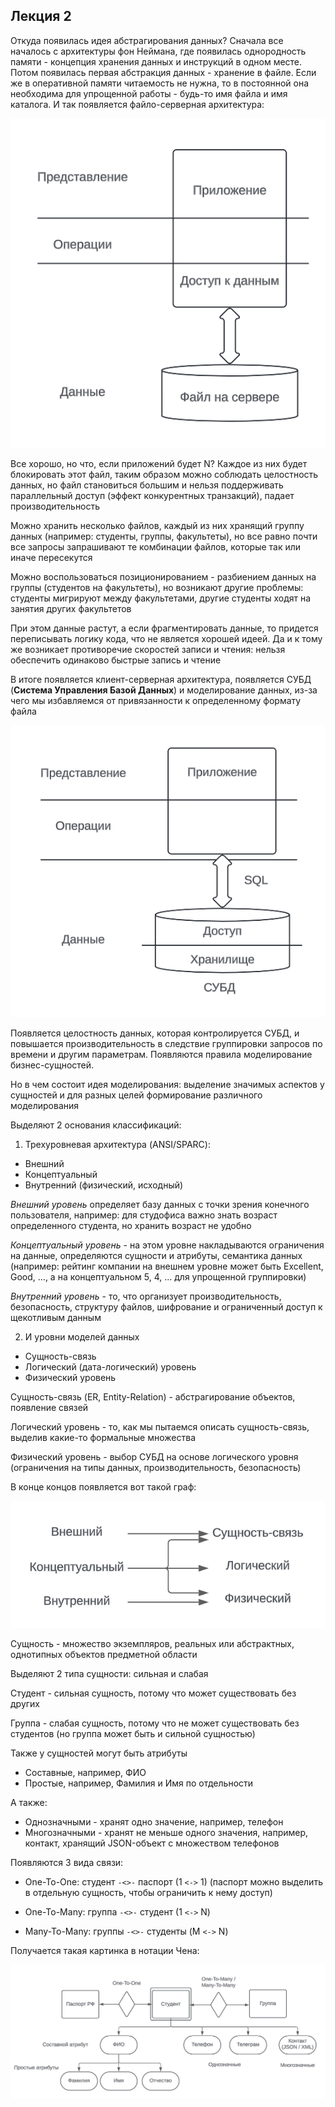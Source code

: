 ## Лекция 2

Откуда появилась идея абстрагирования данных? Сначала все началось с архитектуры фон Неймана, где появилась однородность памяти - концепция хранения данных и инструкций в одном месте. Потом появилась первая абстракция данных - хранение в файле. Если же в оперативной памяти читаемость не нужна, то в постоянной она необходима для упрощенной работы - будь-то имя файла и имя каталога. И так появляется файло-серверная архитектура:

![File-Server](images/databases_2024_09_12_1.png)

Все хорошо, но что, если приложений будет N? Каждое из них будет блокировать этот файл, таким образом можно соблюдать целостность данных, но файл становиться большим и нельзя поддерживать параллельный доступ (эффект конкурентных транзакций), падает производительность

Можно хранить несколько файлов, каждый из них хранящий группу данных (например: студенты, группы, факультеты), но все равно почти все запросы запрашивают те комбинации файлов, которые так или иначе пересекутся

Можно воспользоваться позиционированием - разбиением данных на группы (студентов на факультеты), но возникают другие проблемы: студенты мигрируют между факультетами, другие студенты ходят на занятия других факультетов

При этом данные растут, а если фрагментировать данные, то придется переписывать логику кода, что не является хорошей идеей. Да и к тому же возникает противоречие скоростей записи и чтения: нельзя обеспечить одинаково быстрые запись и чтение

В итоге появляется клиент-серверная архитектура, появляется СУБД (**Система Управления Базой Данных**) и моделирование данных, из-за чего мы избавляемся от привязанности к определенному формату файла

![Client-Server](images/databases_2024_09_12_2.png)

Появляется целостность данных, которая контролируется СУБД, и повышается производительность в следствие группировки запросов по времени и другим параметрам. Появляются правила моделирование бизнес-сущностей.

Но в чем состоит идея моделирования: выделение значимых аспектов у сущностей и для разных целей формирование различного моделирования

Выделяют 2 основания классификаций:

1. Трехуровневая архитектура (ANSI/SPARC):
- Внешний 
- Концептуальный
- Внутренний (физический, исходный)

_Внешний уровень_ определяет базу данных с точки зрения конечного пользователя, например: для студофиса важно знать возраст определенного студента, но хранить возраст не удобно

_Концептуальный уровень_ - на этом уровне накладываются ограничения на данные, определяются сущности и атрибуты, семантика данных (например: рейтинг компании на внешнем уровне может быть Excellent, Good, ..., а на концептуальном 5, 4, ... для упрощенной группировки)

_Внутренний уровень_ - то, что организует производительность, безопасность, структуру файлов, шифрование и ограниченный доступ к щекотливым данным

2. И уровни моделей данных
- Сущность-связь
- Логический (дата-логический) уровень
- Физический уровень

Сущность-связь (ER, Entity-Relation) - абстрагирование объектов, появление связей

Логический уровень - то, как мы пытаемся описать сущность-связь, выделив какие-то формальные множества

Физический уровень - выбор СУБД на основе логического уровня (ограничения на типы данных, производительность, безопасность)

В конце концов появляется вот такой граф:

![Relations](images/databases_2024_09_12_3.png)

Сущность - множество экземпляров, реальных или абстрактных, однотипных объектов предметной области

Выделяют 2 типа сущности: сильная и слабая

Студент - сильная сущность, потому что может существовать без других

Группа - слабая сущность, потому что не может существовать без студентов (но группа может быть и сильной сущностью)

Также у сущностей могут быть атрибуты

- Составные, например, ФИО
- Простые, например, Фамилия и Имя по отдельности

А также:

- Однозначными - хранят одно значение, например, телефон
- Многозначными - хранят не меньше одного значения, например, контакт, хранящий JSON-объект с множеством телефонов

Появляются 3 вида связи:

* One-To-One: студент `-<>-` паспорт (1 `<->` 1) (паспорт можно выделить в отдельную сущность, чтобы ограничить к нему доступ)

* One-To-Many: группа `-<>-` студент (1 `<->` N)

* Many-To-Many: группы `-<>-` студенты (M `<->` N)

Получается такая картинка в нотации Чена:

![](images/databases_2024_09_12_4.png)


